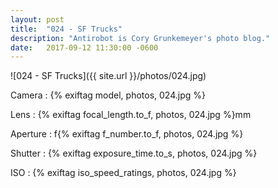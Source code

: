 ```yaml
---
layout: post
title:  "024 - SF Trucks"
description: "Antirobot is Cory Grunkemeyer's photo blog."
date:   2017-09-12 11:30:00 -0600
---
```


![024 - SF Trucks]({{ site.url }}/photos/024.jpg)

Camera
: {% exiftag model, photos, 024.jpg %}

Lens
: {% exiftag focal_length.to_f, photos, 024.jpg %}mm

Aperture
: f{% exiftag f_number.to_f, photos, 024.jpg %}

Shutter
: {% exiftag exposure_time.to_s, photos, 024.jpg %}

ISO
: {% exiftag iso_speed_ratings, photos, 024.jpg %}
